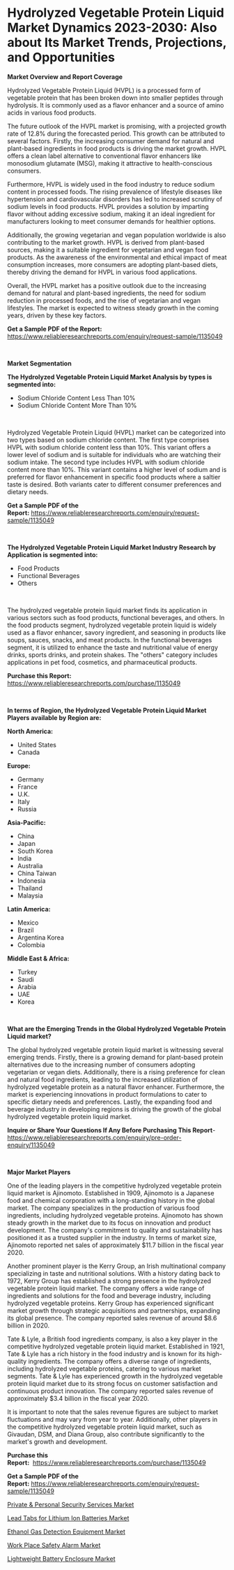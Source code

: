 <p><h1>Hydrolyzed Vegetable Protein Liquid Market Dynamics 2023-2030: Also about Its Market Trends, Projections, and Opportunities</h1></p><p><strong>Market Overview and Report Coverage</strong></p>
<p><p>Hydrolyzed Vegetable Protein Liquid (HVPL) is a processed form of vegetable protein that has been broken down into smaller peptides through hydrolysis. It is commonly used as a flavor enhancer and a source of amino acids in various food products.</p><p>The future outlook of the HVPL market is promising, with a projected growth rate of 12.8% during the forecasted period. This growth can be attributed to several factors. Firstly, the increasing consumer demand for natural and plant-based ingredients in food products is driving the market growth. HVPL offers a clean label alternative to conventional flavor enhancers like monosodium glutamate (MSG), making it attractive to health-conscious consumers.</p><p>Furthermore, HVPL is widely used in the food industry to reduce sodium content in processed foods. The rising prevalence of lifestyle diseases like hypertension and cardiovascular disorders has led to increased scrutiny of sodium levels in food products. HVPL provides a solution by imparting flavor without adding excessive sodium, making it an ideal ingredient for manufacturers looking to meet consumer demands for healthier options.</p><p>Additionally, the growing vegetarian and vegan population worldwide is also contributing to the market growth. HVPL is derived from plant-based sources, making it a suitable ingredient for vegetarian and vegan food products. As the awareness of the environmental and ethical impact of meat consumption increases, more consumers are adopting plant-based diets, thereby driving the demand for HVPL in various food applications.</p><p>Overall, the HVPL market has a positive outlook due to the increasing demand for natural and plant-based ingredients, the need for sodium reduction in processed foods, and the rise of vegetarian and vegan lifestyles. The market is expected to witness steady growth in the coming years, driven by these key factors.</p></p>
<p><strong>Get a Sample PDF of the Report:</strong> <a href="https://www.reliableresearchreports.com/enquiry/request-sample/1135049">https://www.reliableresearchreports.com/enquiry/request-sample/1135049</a></p>
<p>&nbsp;</p>
<p><strong>Market Segmentation</strong></p>
<p><strong>The Hydrolyzed Vegetable Protein Liquid Market Analysis by types is segmented into:</strong></p>
<p><ul><li>Sodium Chloride Content Less Than 10%</li><li>Sodium Chloride Content More Than 10%</li></ul></p>
<p>&nbsp;</p>
<p><p>Hydrolyzed Vegetable Protein Liquid (HVPL) market can be categorized into two types based on sodium chloride content. The first type comprises HVPL with sodium chloride content less than 10%. This variant offers a lower level of sodium and is suitable for individuals who are watching their sodium intake. The second type includes HVPL with sodium chloride content more than 10%. This variant contains a higher level of sodium and is preferred for flavor enhancement in specific food products where a saltier taste is desired. Both variants cater to different consumer preferences and dietary needs.</p></p>
<p><strong>Get a Sample PDF of the Report:</strong>&nbsp;<a href="https://www.reliableresearchreports.com/enquiry/request-sample/1135049">https://www.reliableresearchreports.com/enquiry/request-sample/1135049</a></p>
<p>&nbsp;</p>
<p><strong>The Hydrolyzed Vegetable Protein Liquid Market Industry Research by Application is segmented into:</strong></p>
<p><ul><li>Food Products</li><li>Functional Beverages</li><li>Others</li></ul></p>
<p>&nbsp;</p>
<p><p>The hydrolyzed vegetable protein liquid market finds its application in various sectors such as food products, functional beverages, and others. In the food products segment, hydrolyzed vegetable protein liquid is widely used as a flavor enhancer, savory ingredient, and seasoning in products like soups, sauces, snacks, and meat products. In the functional beverages segment, it is utilized to enhance the taste and nutritional value of energy drinks, sports drinks, and protein shakes. The "others" category includes applications in pet food, cosmetics, and pharmaceutical products.</p></p>
<p><strong>Purchase this Report:</strong>&nbsp; <a href="https://www.reliableresearchreports.com/purchase/1135049">https://www.reliableresearchreports.com/purchase/1135049</a></p>
<p>&nbsp;</p>
<p><strong>In terms of Region, the Hydrolyzed Vegetable Protein Liquid Market Players available by Region are:</strong></p>
<p>
    <p> <strong> North America: </strong>
        <ul>
            <li>United States</li>
            <li>Canada</li>
        </ul>
        </p> 
    <p> <strong> Europe: </strong>
        <ul>
            <li>Germany</li>
            <li>France</li>
            <li>U.K.</li>
            <li>Italy</li>
            <li>Russia</li>
        </ul>
        </p> 
    <p> <strong> Asia-Pacific: </strong>
        <ul>
            <li>China</li>
            <li>Japan</li>
            <li>South Korea</li>
            <li>India</li>
            <li>Australia</li>
            <li>China Taiwan</li>
            <li>Indonesia</li>
            <li>Thailand</li>
            <li>Malaysia</li>
        </ul>
        </p> 
    <p> <strong> Latin America: </strong>
        <ul>
            <li>Mexico</li>
            <li>Brazil</li>
            <li>Argentina Korea</li>
            <li>Colombia</li>
        </ul>
        </p> 
    <p> <strong> Middle East & Africa: </strong>
        <ul>
            <li>Turkey</li>
            <li>Saudi</li>
            <li>Arabia</li>
            <li>UAE</li>
            <li>Korea</li>
        </ul>
    </p>
    </p>
<p>&nbsp;</p>
<p><strong>What are the Emerging Trends in the Global Hydrolyzed Vegetable Protein Liquid market?</strong></p>
<p><p>The global hydrolyzed vegetable protein liquid market is witnessing several emerging trends. Firstly, there is a growing demand for plant-based protein alternatives due to the increasing number of consumers adopting vegetarian or vegan diets. Additionally, there is a rising preference for clean and natural food ingredients, leading to the increased utilization of hydrolyzed vegetable protein as a natural flavor enhancer. Furthermore, the market is experiencing innovations in product formulations to cater to specific dietary needs and preferences. Lastly, the expanding food and beverage industry in developing regions is driving the growth of the global hydrolyzed vegetable protein liquid market.</p></p>
<p><strong>Inquire or Share Your Questions If Any Before Purchasing This Report</strong>- <a href="https://www.reliableresearchreports.com/enquiry/pre-order-enquiry/1135049">https://www.reliableresearchreports.com/enquiry/pre-order-enquiry/1135049</a></p>
<p>&nbsp;</p>
<p><strong>Major Market Players</strong></p>
<p><p>One of the leading players in the competitive hydrolyzed vegetable protein liquid market is Ajinomoto. Established in 1909, Ajinomoto is a Japanese food and chemical corporation with a long-standing history in the global market. The company specializes in the production of various food ingredients, including hydrolyzed vegetable proteins. Ajinomoto has shown steady growth in the market due to its focus on innovation and product development. The company's commitment to quality and sustainability has positioned it as a trusted supplier in the industry. In terms of market size, Ajinomoto reported net sales of approximately $11.7 billion in the fiscal year 2020.</p><p>Another prominent player is the Kerry Group, an Irish multinational company specializing in taste and nutritional solutions. With a history dating back to 1972, Kerry Group has established a strong presence in the hydrolyzed vegetable protein liquid market. The company offers a wide range of ingredients and solutions for the food and beverage industry, including hydrolyzed vegetable proteins. Kerry Group has experienced significant market growth through strategic acquisitions and partnerships, expanding its global presence. The company reported sales revenue of around $8.6 billion in 2020.</p><p>Tate & Lyle, a British food ingredients company, is also a key player in the competitive hydrolyzed vegetable protein liquid market. Established in 1921, Tate & Lyle has a rich history in the food industry and is known for its high-quality ingredients. The company offers a diverse range of ingredients, including hydrolyzed vegetable proteins, catering to various market segments. Tate & Lyle has experienced growth in the hydrolyzed vegetable protein liquid market due to its strong focus on customer satisfaction and continuous product innovation. The company reported sales revenue of approximately $3.4 billion in the fiscal year 2020.</p><p>It is important to note that the sales revenue figures are subject to market fluctuations and may vary from year to year. Additionally, other players in the competitive hydrolyzed vegetable protein liquid market, such as Givaudan, DSM, and Diana Group, also contribute significantly to the market's growth and development.</p></p>
<p><strong>Purchase this Report:</strong>&nbsp;&nbsp;<a href="https://www.reliableresearchreports.com/purchase/1135049">https://www.reliableresearchreports.com/purchase/1135049</a></p>
<p></p>
<p><strong>Get a Sample PDF of the Report:</strong>&nbsp;<a href="https://www.reliableresearchreports.com/enquiry/request-sample/1135049">https://www.reliableresearchreports.com/enquiry/request-sample/1135049</a></p>
<p><p><a href="https://medium.com/@rombilly2345/private-personal-security-services-market-size-market-outlook-and-market-forecast-2023-to-2030-55bb555cac45">Private & Personal Security Services Market</a></p><p><a href="https://www.linkedin.com/pulse/lead-tabs-lithium-ion-batteries-market-challenges-opportunities/">Lead Tabs for Lithium Ion Batteries Market</a></p><p><a href="https://github.com/tamvrosiya/Market-Research-Report-List-1/blob/main/ethanol-gas-detection-equipment-market.md">Ethanol Gas Detection Equipment Market</a></p><p><a href="https://github.com/gaydyna/Market-Research-Report-List-1/blob/main/work-place-safety-alarm-market.md">Work Place Safety Alarm Market</a></p><p><a href="https://www.linkedin.com/pulse/lightweight-battery-enclosure-market-size-2023-/">Lightweight Battery Enclosure Market</a></p></p>